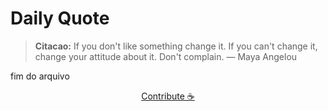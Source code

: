 # Daily Quote

> **Citacao:** If you don't like something change it. If you can't change it, change your attitude about it. Don't complain. — Maya Angelou

fim do arquivo

<watermark-footer>
<p align="center">
  <a href="https://github.com/ruisuan/ruisuan/blob/main/contribute.md">Contribute ☕</a>
</p>
</watermark-footer>

